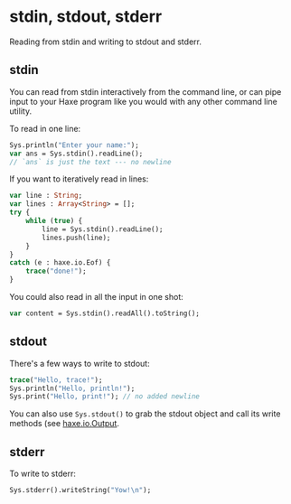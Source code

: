 [tags]: / "io"

# stdin, stdout, stderr

Reading from stdin and writing to stdout and stderr.



## stdin

You can read from stdin interactively from the command
line, or can pipe input to your Haxe program like you would
with any other command line utility.

To read in one line:

```haxe
Sys.println("Enter your name:");
var ans = Sys.stdin().readLine();
// `ans` is just the text --- no newline
```

If you want to iteratively read in lines:

```haxe
var line : String;
var lines : Array<String> = [];
try {
    while (true) {
        line = Sys.stdin().readLine();
        lines.push(line);
    }
}
catch (e : haxe.io.Eof) {
    trace("done!");
}
```

You could also read in all the input in one shot:

```haxe
var content = Sys.stdin().readAll().toString();
```



## stdout

There's a few ways to write to stdout:

```haxe
trace("Hello, trace!");
Sys.println("Hello, println!");
Sys.print("Hello, print!"); // no added newline
```

You can also use `Sys.stdout()` to grab the stdout object and call its write
methods (see [haxe.io.Output](https://api.haxe.org/haxe/io/Output.html).



## stderr

To write to stderr:

```haxe
Sys.stderr().writeString("Yow!\n");
```
